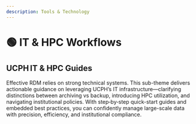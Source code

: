 ```yaml
---
description: Tools & Technology
---
```


# 🟢 IT & HPC Workflows

## **UCPH IT & HPC Guides**

Effective RDM relies on strong technical systems. This sub-theme delivers actionable guidance on leveraging UCPH’s IT infrastructure—clarifying distinctions between archiving vs backup, introducing HPC utilization, and navigating institutional policies. With step‑by‑step quick-start guides and embedded best practices, you can confidently manage large-scale data with precision, efficiency, and institutional compliance.
